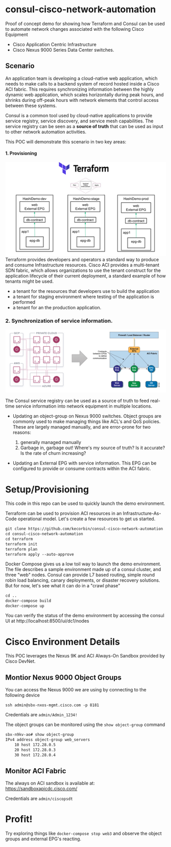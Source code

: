 # consul-cisco-network-automation

Proof of concept demo for showing how Terraform and Consul can be used to automate network changes associated with the following Cisco Equipment

* Cisco Application Centric Infrastructure
* Cisco Nexus 9000 Series Data Center switches.

## Scenario

An application team is developing a cloud-native web application, which needs to make calls to a backend system of record hosted inside a
Cisco ACI fabric. This requires synchronizing information between the highly dynamic web application, which scales horizontally during peak hours, and shrinks during off-peak hours with network elements that control access between these systems.

Consul is a common tool used by cloud-native applications to provide service registry, service discovery, and service mesh capabilities. The service registry can be seen as a **source of truth** that can be used as input to other network automation activities.

This POC will demonstrate this scenario in two key areas:

#### 1. Provisioning

![Provision](./img/provision_aci.png)
Terraform provides developers and operators a standard way to produce and consume Infrastructure
resources.  Cisco ACI provides a multi-tenant SDN fabric, which allows organizations to use the tenant construct for
the application lifecycle of their current deployment, a standard example of how tenants might be used.
* a tenant for the resources that developers use to build the application
* a tenant for staging environment where testing of the application is performed
* a tenant for an the production application.

### 2. Synchronization of service information.

![Overview](./img/demo_overview.png)

The Consul service registry can be used as a source of truth to feed real-time service information into network equipment in multiple locations.

* Updating an object-group on Nexus 9000 switches.  Object groups are commonly used to make managing things like ACL's and QoS policies.  
These are largely managed manually, and are error-prone for two reasons:
	1. generally managed manually
	2. Garbage in, garbage out! Where's my source of truth? Is it accurate? Is the rate of churn increasing?

* Updating an External EPG with service information.  This EPG can be configured to provide or consume contracts within the ACI fabric.



# Setup/Provisioning

This code in this repo can be used to quickly launch the demo environment.


Terraform can be used to provision ACI resources in an Infrastructure-As-Code operational
model.  Let's create a few resources to get us started.

```
git clone https://github.com/kecorbin/consul-cisco-network-automation
cd consul-cisco-network-automation
cd terraform
terraform init
terraform plan
terraform apply --auto-approve

```

Docker Compose gives us a low toil way to launch the demo environment.  The file describes
a sample environment made up of a consul cluster, and three "web" nodes. Consul can provide
L7 based routing, simple round robin load balancing, canary deployments, or
disaster recovery solutions. But for now, let's see what it can do in a "crawl phase"

```
cd ..
docker-compose build
docker-compose up
```

You can verify the status of the demo environment by accessing the consul UI at
http://localhost:8500/ui/dc1/nodes


# Cisco Environment Details

This POC leverages the Nexus 9K and ACI Always-On Sandbox provided by Cisco DevNet.  

## Montior Nexus 9000 Object Groups
You can access the Nexus 9000 we are using by connecting to the following device

```
ssh admin@sbx-nxos-mgmt.cisco.com -p 8181
```

Credentials are `admin/Admin_1234!`


The object groups can be monitored using the `show object-group` command
```
sbx-n9kv-ao# show object-group
IPv4 address object-group web_servers
	10 host 172.28.0.5
	20 host 172.28.0.3
	30 host 172.28.0.4

```

## Monitor ACI Fabric

The always on ACI sandbox is available at: https://sandboxapicdc.cisco.com/

Credentials are `admin/ciscopsdt`

# Profit!

Try exploring things like `docker-compose stop web3` and observe the object groups and external EPG's reacting.
